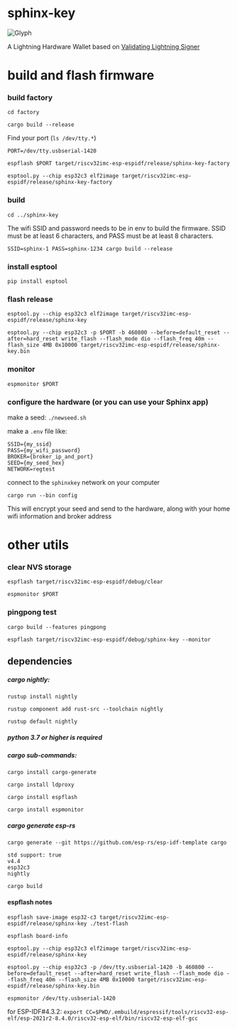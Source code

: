 # sphinx-key

![Glyph](https://pbs.twimg.com/media/FdWygDJVUAYk9rs?format=jpg&name=4096x4096)

A Lightning Hardware Wallet based on [Validating Lightning Signer](https://gitlab.com/lightning-signer/validating-lightning-signer)

# build and flash firmware

### build factory

`cd factory`

`cargo build --release`

Find your port (`ls /dev/tty.*`)

`PORT=/dev/tty.usbserial-1420`

`espflash $PORT target/riscv32imc-esp-espidf/release/sphinx-key-factory`

`esptool.py --chip esp32c3 elf2image target/riscv32imc-esp-espidf/release/sphinx-key-factory`

### build

`cd ../sphinx-key`

The wifi SSID and password needs to be in env to build the firmware. SSID must be at least 6 characters, and PASS must be at least 8 characters.

`SSID=sphinx-1 PASS=sphinx-1234 cargo build --release`

### install esptool

`pip install esptool`

### flash release

`esptool.py --chip esp32c3 elf2image target/riscv32imc-esp-espidf/release/sphinx-key`

`esptool.py --chip esp32c3 -p $PORT -b 460800 --before=default_reset --after=hard_reset write_flash --flash_mode dio --flash_freq 40m --flash_size 4MB 0x10000 target/riscv32imc-esp-espidf/release/sphinx-key.bin`

### monitor

`espmonitor $PORT`

### configure the hardware (or you can use your Sphinx app)

make a seed: `./newseed.sh`

make a `.env` file like:

```
SSID={my_ssid}
PASS={my_wifi_password}
BROKER={broker_ip_and_port}
SEED={my_seed_hex}
NETWORK=regtest
```

connect to the `sphinxkey` network on your computer

`cargo run --bin config`

This will encrypt your seed and send to the hardware, along with your home wifi information and broker address

# other utils

### clear NVS storage

`espflash target/riscv32imc-esp-espidf/debug/clear`

`espmonitor $PORT`

### pingpong test

`cargo build --features pingpong`

`espflash target/riscv32imc-esp-espidf/debug/sphinx-key --monitor`

## dependencies

##### cargo nightly:

`rustup install nightly`

`rustup component add rust-src --toolchain nightly`

`rustup default nightly`

##### python 3.7 or higher is required

##### cargo sub-commands:

`cargo install cargo-generate`

`cargo install ldproxy`

`cargo install espflash`

`cargo install espmonitor`

##### cargo generate esp-rs

`cargo generate --git https://github.com/esp-rs/esp-idf-template cargo`

```
std support: true
v4.4
esp32c3
nightly
```

`cargo build`

#### espflash notes

`espflash save-image esp32-c3 target/riscv32imc-esp-espidf/release/sphinx-key ./test-flash`

`espflash board-info`

`esptool.py --chip esp32c3 elf2image target/riscv32imc-esp-espidf/release/sphinx-key`

`esptool.py --chip esp32c3 -p /dev/tty.usbserial-1420 -b 460800 --before=default_reset --after=hard_reset write_flash --flash_mode dio --flash_freq 40m --flash_size 4MB 0x10000 target/riscv32imc-esp-espidf/release/sphinx-key.bin`

`espmonitor /dev/tty.usbserial-1420`

for ESP-IDF#4.3.2: `export CC=$PWD/.embuild/espressif/tools/riscv32-esp-elf/esp-2021r2-8.4.0/riscv32-esp-elf/bin/riscv32-esp-elf-gcc`
